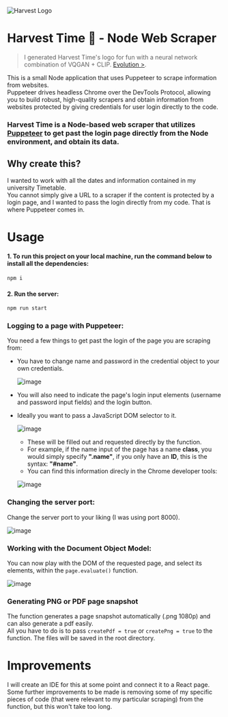 ![Harvest Logo](https://user-images.githubusercontent.com/64712227/141352718-ac2ddea4-41fb-4a65-b0ec-1ef223d929ef.png)

# Harvest Time 🌽 - Node Web Scraper
> I generated Harvest Time's logo for fun with a neural network combination of VQGAN + CLIP. [Evolution >](https://files.catbox.moe/6p4sp5.mp4).
  
This is a small Node application that uses Puppeteer to scrape information from websites.   
Puppeteer drives headless Chrome over the DevTools Protocol, allowing you to build robust, high-quality scrapers and obtain information from websites protected by giving credentials for user login directly to the code.

### Harvest Time is a Node-based web scraper that utilizes [Puppeteer](https://github.com/puppeteer/puppeteer) to get past the login page directly from the Node environment, and obtain its data.



## Why create this?
I wanted to work with all the dates and information contained in my university Timetable.  
You cannot simply give a URL to a scraper if the content is protected by a login page, and I wanted to pass the login directly from my code. That is where Puppeteer comes in.

# Usage
#### 1. To run this project on your local machine, run the command below to install all the dependencies:
```bash
npm i
```

#### 2. Run the server:
```bash
npm run start
```
### Logging to a page with Puppeteer:
You need a few things to get past the login of the page you are scraping from:  
  - You have to change name and password in the credential object to your own credentials.
    
    ![image](https://user-images.githubusercontent.com/64712227/141340395-e5517a0a-bad1-4502-96b9-62c54c40b61a.png)

  - You will also need to indicate the page's login input elements (username and password input fields) and the login button.
  - Ideally you want to pass a JavaScript DOM selector to it.   

    ![image](https://user-images.githubusercontent.com/64712227/141343032-cd926412-ae85-4553-8241-84ff9d1b7684.png)
    
    - These will be filled out and requested directly by the function.
    - For example, if the name input of the page has a name **class**, you would simply specify **".name"**, if you only have an **ID**, this is the syntax: **"#name"**.
    - You can find this information direcly in the Chrome developer tools:

    ![image](https://user-images.githubusercontent.com/64712227/141344307-f1f061ba-f3d6-4a07-b5cf-8de0fae85497.png) 

### Changing the server port:
Change the server port to your liking (I was using port 8000).

  ![image](https://user-images.githubusercontent.com/64712227/141346765-f7552a00-0cd4-4ba1-b24b-472e7980aed2.png)


### Working with the Document Object Model:
You can now play with the DOM of the requested page, and select its elements, within the ```page.evaluate()``` function.

   ![image](https://user-images.githubusercontent.com/64712227/141345782-66792ab8-6bec-4f62-b188-9e7ec8b3c947.png)
   
### Generating PNG or PDF page snapshot
The function generates a page snapshot automatically (.png 1080p) and can also generate a pdf easily.  
All you have to do is to pass ```createPdf = true``` or ```createPng = true``` to the function.
The files will be saved in the root directory.

# Improvements
I will create an IDE for this at some point and connect it to a React page.  
Some further improvements to be made is removing some of my specific pieces of code (that were relevant to my particular scraping) from the function, but this won't take too long.

